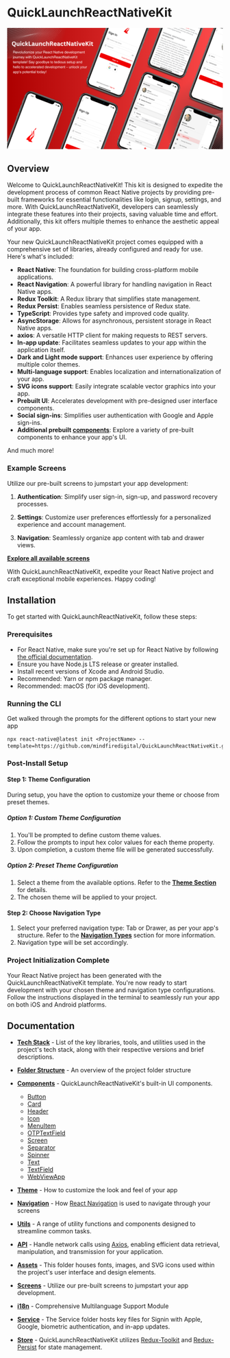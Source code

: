 # QuickLaunchReactNativeKit

<img alt="feature-image" src="./QuickLaunchReactNativeKit/docs/screenshots/banner.png" />

## Overview

Welcome to QuickLaunchReactNativeKit! This kit is designed to expedite the development process of common React Native projects by providing pre-built frameworks for essential functionalities like login, signup, settings, and more. With QuickLaunchReactNativeKit, developers can seamlessly integrate these features into their projects, saving valuable time and effort. Additionally, this kit offers multiple themes to enhance the aesthetic appeal of your app.

Your new QuickLaunchReactNativeKit project comes equipped with a comprehensive set of libraries, already configured and ready for use. Here's what's included:

- **React Native**: The foundation for building cross-platform mobile applications.
- **React Navigation**: A powerful library for handling navigation in React Native apps.
- **Redux Toolkit**: A Redux library that simplifies state management.
- **Redux Persist**: Enables seamless persistence of Redux state.
- **TypeScript**: Provides type safety and improved code quality.
- **AsyncStorage**: Allows for asynchronous, persistent storage in React Native apps.
- **axios**: A versatile HTTP client for making requests to REST servers.
- **In-app update**: Facilitates seamless updates to your app within the application itself.
- **Dark and Light mode support**: Enhances user experience by offering multiple color themes.
- **Multi-language support**: Enables localization and internationalization of your app.
- **SVG icons support**: Easily integrate scalable vector graphics into your app.
- **Prebuilt UI**: Accelerates development with pre-designed user interface components.
- **Social sign-ins**: Simplifies user authentication with Google and Apple sign-ins.
- **Additional prebuilt [components](./QuickLaunchReactNativeKit/docs/template/src/components/Components.md)**: Explore a variety of pre-built components to enhance your app's UI.

And much more!

### Example Screens

Utilize our pre-built screens to jumpstart your app development:

1. **Authentication**: Simplify user sign-in, sign-up, and password recovery processes.

2. **Settings**: Customize user preferences effortlessly for a personalized experience and account management.

3. **Navigation**: Seamlessly organize app content with tab and drawer views.

**[Explore all available screens](./QuickLaunchReactNativeKit/docs/ScreenShots.md)**

With QuickLaunchReactNativeKit, expedite your React Native project and craft exceptional mobile experiences. Happy coding!

## Installation

To get started with QuickLaunchReactNativeKit, follow these steps:

### Prerequisites

- For React Native, make sure you're set up for React Native by following [the official documentation](https://reactnative.dev/docs/environment-setup).
- Ensure you have Node.js LTS release or greater installed.
- Install recent versions of Xcode and Android Studio.
- Recommended: Yarn or npm package manager.
- Recommended: macOS (for iOS development).

### Running the CLI

Get walked through the prompts for the different options to start your new app

```terminal
npx react-native@latest init <ProjectName> --template=https://github.com/mindfiredigital/QuickLaunchReactNativeKit.git#development
```

### Post-Install Setup

#### Step 1: Theme Configuration

During setup, you have the option to customize your theme or choose from preset themes.

##### Option 1: Custom Theme Configuration

1. You'll be prompted to define custom theme values.
2. Follow the prompts to input hex color values for each theme property.
3. Upon completion, a custom theme file will be generated successfully.

##### Option 2: Preset Theme Configuration

1. Select a theme from the available options. Refer to the **[Theme Section](./QuickLaunchReactNativeKit/docs/template/src/theme/PresetThemes.md)** for details.
2. The chosen theme will be applied to your project.

#### Step 2: Choose Navigation Type

1. Select your preferred navigation type: Tab or Drawer, as per your app's structure. Refer to the **[Navigation Types](./QuickLaunchReactNativeKit/docs/template/src/navigation/Navigation.md)** section for more information.
2. Navigation type will be set accordingly.

### Project Initialization Complete

Your React Native project has been generated with the QuickLaunchReactNativeKit template. You're now ready to start development with your chosen theme and navigation type configurations. Follow the instructions displayed in the terminal to seamlessly run your app on both iOS and Android platforms.

## Documentation

- **[Tech Stack](./QuickLaunchReactNativeKit/docs/template/TechStack.md)** - List of the key libraries, tools, and utilities used in the project's tech stack, along with their respective versions and brief descriptions.

- **[Folder Structure](./QuickLaunchReactNativeKit/docs/template/FolderStructure.md)** - An overview of the project folder structure

- **[Components](./QuickLaunchReactNativeKit/docs/template/src/components/Components.md)** - QuickLaunchReactNativeKit's built-in UI components.

  - [Button](./QuickLaunchReactNativeKit/docs/template/src/components/Button.md)
  - [Card](./QuickLaunchReactNativeKit/docs/template/src/components/Card.md)
  - [Header](./QuickLaunchReactNativeKit/docs/template/src/components/Header.md)
  - [Icon](./QuickLaunchReactNativeKit/docs/template/src/components/Icon.md)
  - [MenuItem](./QuickLaunchReactNativeKit/docs/template/src/components/MenuItem.md)
  - [OTPTextField](./QuickLaunchReactNativeKit/docs/template/src/components/OTPTextField.md)
  - [Screen](./QuickLaunchReactNativeKit/docs/template/src/components/Screen.md)
  - [Separator](./QuickLaunchReactNativeKit/docs/template/src/components/Separator.md)
  - [Spinner](./QuickLaunchReactNativeKit/docs/template/src/components/Spinner.md)
  - [Text](./QuickLaunchReactNativeKit/docs/template/src/components/Text.md)
  - [TextField](./QuickLaunchReactNativeKit/docs/template/src/components/TextField.md)
  - [WebViewApp](./QuickLaunchReactNativeKit/docs/template/src/components/WebViewApp.md)

- **[Theme](./QuickLaunchReactNativeKit/docs/template/src/theme/Theme.md)** - How to customize the look and feel of your app

- **[Navigation](./QuickLaunchReactNativeKit/docs/template/src/navigation/Navigation.md)** - How [React Navigation](https://reactnavigation.org/docs/getting-started/) is used to navigate through your screens

- **[Utils](./QuickLaunchReactNativeKit/docs/template/src/utils/Utils.md)** - A range of utility functions and components designed to streamline common tasks.

- **[API](./QuickLaunchReactNativeKit/docs/template/src/api/API.md)** - Handle network calls using [Axios](https://www.npmjs.com/package/axios), enabling efficient data retrieval, manipulation, and transmission for your application.

- **[Assets](./QuickLaunchReactNativeKit/docs/template/src/assets/Assets.md)** - This folder houses fonts, images, and SVG icons used within the project's user interface and design elements.

- **[Screens](./QuickLaunchReactNativeKit/docs/ScreenShots.md)** - Utilize our pre-built screens to jumpstart your app development.

- **[i18n](./QuickLaunchReactNativeKit/docs/template/src/i18n/i18n.md)** - Comprehensive Multilanguage Support Module

- **[Service](./QuickLaunchReactNativeKit/docs/template/src/service/Service.md)** - The Service folder hosts key files for Signin with Apple, Google, biometric authentication, and in-app updates.

- **[Store](./QuickLaunchReactNativeKit/docs/template/src/store/Store.md)** - QuickLaunchReactNativeKit utilizes [Redux-Toolkit](https://redux-toolkit.js.org) and [Redux-Persist](https://www.npmjs.com/package/redux-persist) for state management.
